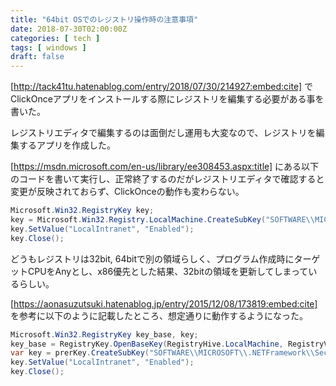```yaml
---
title: "64bit OSでのレジストリ操作時の注意事項"
date: 2018-07-30T02:00:00Z
categories: [ tech ]
tags: [ windows ]
draft: false
---
```


[http://tack41tu.hatenablog.com/entry/2018/07/30/214927:embed:cite]
でClickOnceアプリをインストールする際にレジストリを編集する必要がある事を書いた。

レジストリエディタで編集するのは面倒だし運用も大変なので、レジストリを編集するアプリを作成した。

[https://msdn.microsoft.com/en-us/library/ee308453.aspx:title]
にある以下のコードを書いて実行し、正常終了するのだがレジストリエディタで確認すると変更が反映されておらず、ClickOnceの動作も変わらない。
```cs
Microsoft.Win32.RegistryKey key;  
key = Microsoft.Win32.Registry.LocalMachine.CreateSubKey("SOFTWARE\\MICROSOFT\\.NETFramework\\Security\\TrustManager\\PromptingLevel");  
key.SetValue("LocalIntranet", "Enabled");  
key.Close();  
```

どうもレジストリは32bit, 64bitで別の領域らしく、プログラム作成時にターゲットCPUをAnyとし、x86優先とした結果、32bitの領域を更新してしまっているらしい。

[https://aonasuzutsuki.hatenablog.jp/entry/2015/12/08/173819:embed:cite]
を参考に以下のように記載したところ、想定通りに動作するようになった。

```cs
Microsoft.Win32.RegistryKey key_base, key;  
key_base = RegistryKey.OpenBaseKey(RegistryHive.LocalMachine, RegistryView.Registry64);
var key = prerKey.CreateSubKey("SOFTWARE\\MICROSOFT\\.NETFramework\\Security\\TrustManager\\PromptingLevel",);
key.SetValue("LocalIntranet", "Enabled");  
key.Close();
```
